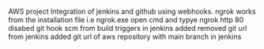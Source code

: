 AWS
project
Integration of jenkins and github using webhooks.
ngrok works from the installation file i.e ngrok.exe open cmd and typye ngrok http 80
disabed git hook scm from build triggers in jenkins
added 
removed git url from jenkins
added git url of aws repository with main branch in jenkins 
